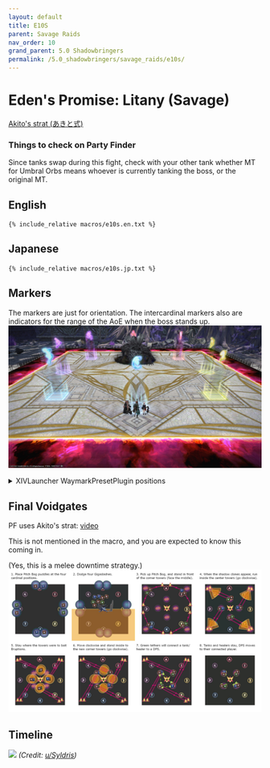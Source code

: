 ```yaml
---
layout: default
title: E10S
parent: Savage Raids
nav_order: 10
grand_parent: 5.0 Shadowbringers
permalink: /5.0_shadowbringers/savage_raids/e10s/
---
```


# Eden's Promise: Litany (Savage)

[Akito's strat (あきと式)](https://youtu.be/mLFIYKvt3QY)

### Things to check on Party Finder

Since tanks swap during this fight, check with your other tank whether MT for Umbral Orbs means whoever is currently tanking the boss, or the original MT.

## English
```
{% include_relative macros/e10s.en.txt %}
```

## Japanese
```
{% include_relative macros/e10s.jp.txt %}
```

## Markers

The markers are just for orientation. The intercardinal markers also are indicators for the range of the AoE when the boss stands up.
![](images/markers.jpg)
<details markdown=block>
<summary>XIVLauncher WaymarkPresetPlugin positions</summary>

```json
{"Name":"E10S","MapID":748,"A":{"X":100.0,"Y":0.0,"Z":84.444,"ID":0,"Active":true},"B":{"X":115.556,"Y":0.0,"Z":100.0,"ID":1,"Active":true},"C":{"X":100.0,"Y":0.0,"Z":115.556,"ID":2,"Active":true},"D":{"X":84.444,"Y":0.0,"Z":100.0,"ID":3,"Active":true},"One":{"X":111.0,"Y":0.0,"Z":89.0,"ID":4,"Active":true},"Two":{"X":111.0,"Y":0.0,"Z":111.0,"ID":5,"Active":true},"Three":{"X":89.0,"Y":0.0,"Z":111.0,"ID":6,"Active":true},"Four":{"X":89.0,"Y":0.0,"Z":89.0,"ID":7,"Active":true}}
```

</details>

## Final Voidgates

PF uses Akito's strat: [video](https://youtu.be/mLFIYKvt3QY&t=743)

This is not mentioned in the macro, and you are expected to know this coming in.

(Yes, this is a melee downtime strategy.)
![](images/final_voidgates.jpg)

## Timeline

![](https://i.redd.it/y9lvuc18co661.png)
*(Credit: [u/Syldris](https://www.reddit.com/r/ffxiv/comments/kg6pd6/e10s_timeline_image/))*
